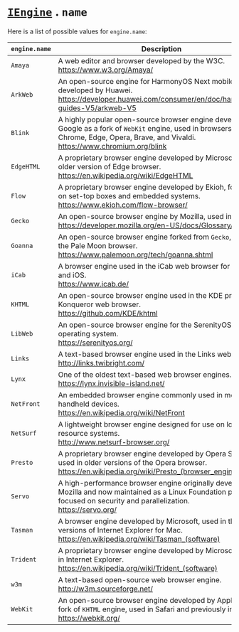 # [`IEngine`](/api/main/get-engine.md) . `name`

Here is a list of possible values for `engine.name`:

| `engine.name` | Description |
|-|-|
| `Amaya` | A web editor and browser developed by the W3C. <br>https://www.w3.org/Amaya/ |
| `ArkWeb` | An open-source engine for HarmonyOS Next mobile OS developed by Huawei. <br>https://developer.huawei.com/consumer/en/doc/harmonyos-guides-V5/arkweb-V5 |
| `Blink` | A highly popular open-source browser engine developed by Google as a fork of `WebKit` engine, used in browsers such as Chrome, Edge, Opera, Brave, and Vivaldi. <br>https://www.chromium.org/blink |
| `EdgeHTML` | A proprietary browser engine developed by Microsoft for its older version of Edge browser. <br>https://en.wikipedia.org/wiki/EdgeHTML |
| `Flow` | A proprietary browser engine developed by Ekioh, focusing on set-top boxes and embedded systems. <br>https://www.ekioh.com/flow-browser/ |
| `Gecko` | An open-source browser engine by Mozilla, used in Firefox. <br>https://developer.mozilla.org/en-US/docs/Glossary/Gecko |
| `Goanna` | An open-source browser engine forked from `Gecko`, used in the Pale Moon browser. <br>https://www.palemoon.org/tech/goanna.shtml |
| `iCab` | A browser engine used in the iCab web browser for macOS and iOS. <br>https://www.icab.de/ |
| `KHTML` | An open-source browser engine used in the KDE project's Konqueror web browser. <br>https://github.com/KDE/khtml |
| `LibWeb` | An open-source browser engine for the SerenityOS operating system. <br>https://serenityos.org/ |
| `Links` | A text-based browser engine used in the Links web browser. <br>http://links.twibright.com/ |
| `Lynx` | One of the oldest text-based web browser engines. <br>https://lynx.invisible-island.net/ |
| `NetFront` | An embedded browser engine commonly used in mobile and handheld devices. <br>https://en.wikipedia.org/wiki/NetFront |
| `NetSurf` | A lightweight browser engine designed for use on low-resource systems. <br>http://www.netsurf-browser.org/ |
| `Presto` | A proprietary browser engine developed by Opera Software, used in older versions of the Opera browser. <br>https://en.wikipedia.org/wiki/Presto_(browser_engine) |
| `Servo` | A high-performance browser engine originally developed by Mozilla and now maintained as a Linux Foundation project focused on security and parallelization. <br>https://servo.org/ |
| `Tasman` | A browser engine developed by Microsoft, used in the older versions of Internet Explorer for Mac. <br>https://en.wikipedia.org/wiki/Tasman_(software) |
| `Trident` | A proprietary browser engine developed by Microsoft, used in Internet Explorer. <br>https://en.wikipedia.org/wiki/Trident_(software) |
| `w3m` | A text-based open-source web browser engine. <br>http://w3m.sourceforge.net/ |
| `WebKit` | An open-source browser engine developed by Apple as a fork of `KHTML` engine, used in Safari and previously in Chrome. <br>https://webkit.org/ |